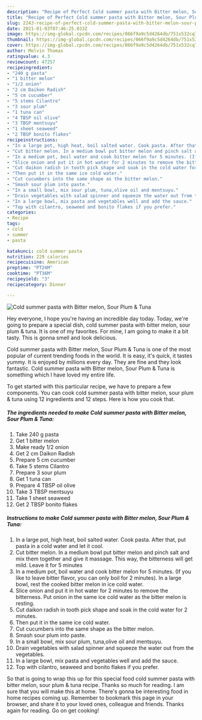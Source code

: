 ```yaml
---
description: "Recipe of Perfect Cold summer pasta with Bitter melon, Sour Plum &amp;amp; Tuna"
title: "Recipe of Perfect Cold summer pasta with Bitter melon, Sour Plum &amp;amp; Tuna"
slug: 2243-recipe-of-perfect-cold-summer-pasta-with-bitter-melon-sour-plum-and-amp-tuna
date: 2021-01-03T07:46:25.033Z
image: https://img-global.cpcdn.com/recipes/066f9a9c5d4264db/751x532cq70/cold-summer-pasta-with-bitter-melon-sour-plum-tuna-recipe-main-photo.jpg
thumbnail: https://img-global.cpcdn.com/recipes/066f9a9c5d4264db/751x532cq70/cold-summer-pasta-with-bitter-melon-sour-plum-tuna-recipe-main-photo.jpg
cover: https://img-global.cpcdn.com/recipes/066f9a9c5d4264db/751x532cq70/cold-summer-pasta-with-bitter-melon-sour-plum-tuna-recipe-main-photo.jpg
author: Melvin Thomas
ratingvalue: 4.3
reviewcount: 47257
recipeingredient:
- "240 g pasta"
- "1 bitter melon"
- "1/2 onion"
- "2 cm Daikon Radish"
- "5 cm cucumber"
- "5 stems Cilantro"
- "3 sour plum"
- "1 tuna can"
- "4 TBSP oil olive"
- "3 TBSP mentsuyu"
- "1 sheet seaweed"
- "2 TBSP bonito flakes"
recipeinstructions:
- "In a large pot, high heat, boil salted water. Cook pasta. After that, put pasta in a cold water and let it cool."
- "Cut bitter melon. In a medium bowl put bitter melon and pinch salt and mix them together and give it massage. This way, the bitterness will get mild. Leave it for 5 minutes"
- "In a medium pot, boil water and cook bitter melon for 5 minutes. (If you like to leave bitter flavor, you can only boil for 2 minutes). In a large bowl, rest the cooked bitter melon in ice cold water."
- "Slice onion and put it in hot water for 2 minutes to remove the bitterness. Put onion in the same ice cold water as the bitter melon is resting."
- "Cut daikon radish in tooth pick shape and soak in the cold water for 2 minutes."
- "Then put it in the same ice cold water."
- "Cut cucumbers into the same shape as the bitter melon."
- "Smash sour plum into paste."
- "In a small bowl, mix sour plum, tuna,olive oil and mentsuyu."
- "Drain vegetables with salad spinner and squeeze the water out from the vegetables."
- "In a large bowl, mix pasta and vegetables well and add the sauce."
- "Top with cilantro, seaweed and bonito flakes if you prefer."
categories:
- Recipe
tags:
- cold
- summer
- pasta

katakunci: cold summer pasta 
nutrition: 229 calories
recipecuisine: American
preptime: "PT24M"
cooktime: "PT36M"
recipeyield: "3"
recipecategory: Dinner

---
```



![Cold summer pasta with Bitter melon, Sour Plum &amp; Tuna](https://img-global.cpcdn.com/recipes/066f9a9c5d4264db/751x532cq70/cold-summer-pasta-with-bitter-melon-sour-plum-tuna-recipe-main-photo.jpg)

Hey everyone, I hope you're having an incredible day today. Today, we're going to prepare a special dish, cold summer pasta with bitter melon, sour plum &amp; tuna. It is one of my favorites. For mine, I am going to make it a bit tasty. This is gonna smell and look delicious.



Cold summer pasta with Bitter melon, Sour Plum &amp; Tuna is one of the most popular of current trending foods in the world. It is easy, it's quick, it tastes yummy. It is enjoyed by millions every day. They are fine and they look fantastic. Cold summer pasta with Bitter melon, Sour Plum &amp; Tuna is something which I have loved my entire life.


To get started with this particular recipe, we have to prepare a few components. You can cook cold summer pasta with bitter melon, sour plum &amp; tuna using 12 ingredients and 12 steps. Here is how you cook that.

<!--inarticleads1-->

##### The ingredients needed to make Cold summer pasta with Bitter melon, Sour Plum &amp; Tuna:

1. Take 240 g pasta
1. Get 1 bitter melon
1. Make ready 1/2 onion
1. Get 2 cm Daikon Radish
1. Prepare 5 cm cucumber
1. Take 5 stems Cilantro
1. Prepare 3 sour plum
1. Get 1 tuna can
1. Prepare 4 TBSP oil olive
1. Take 3 TBSP mentsuyu
1. Take 1 sheet seaweed
1. Get 2 TBSP bonito flakes




<!--inarticleads2-->

##### Instructions to make Cold summer pasta with Bitter melon, Sour Plum &amp; Tuna:

1. In a large pot, high heat, boil salted water. Cook pasta. After that, put pasta in a cold water and let it cool.
1. Cut bitter melon. In a medium bowl put bitter melon and pinch salt and mix them together and give it massage. This way, the bitterness will get mild. Leave it for 5 minutes
1. In a medium pot, boil water and cook bitter melon for 5 minutes. (If you like to leave bitter flavor, you can only boil for 2 minutes). In a large bowl, rest the cooked bitter melon in ice cold water.
1. Slice onion and put it in hot water for 2 minutes to remove the bitterness. Put onion in the same ice cold water as the bitter melon is resting.
1. Cut daikon radish in tooth pick shape and soak in the cold water for 2 minutes.
1. Then put it in the same ice cold water.
1. Cut cucumbers into the same shape as the bitter melon.
1. Smash sour plum into paste.
1. In a small bowl, mix sour plum, tuna,olive oil and mentsuyu.
1. Drain vegetables with salad spinner and squeeze the water out from the vegetables.
1. In a large bowl, mix pasta and vegetables well and add the sauce.
1. Top with cilantro, seaweed and bonito flakes if you prefer.




So that is going to wrap this up for this special food cold summer pasta with bitter melon, sour plum &amp; tuna recipe. Thanks so much for reading. I am sure that you will make this at home. There's gonna be interesting food in home recipes coming up. Remember to bookmark this page in your browser, and share it to your loved ones, colleague and friends. Thanks again for reading. Go on get cooking!
